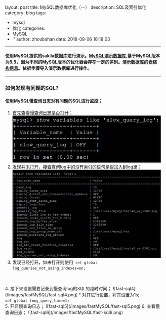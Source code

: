 layout: post
title: MySQL数据库优化（一）
description: SQL及索引优化
category: blog
tags:
  - mysql
  - 优化
categories:
  - MySQL
  - ''
author: zhoubohan
date: 2018-09-06 18:18:00
---
#### 使用MySQL提供的sakila数据库进行演示。[MySQL演示数据库](https://dev.mysql.com/doc/index-other.html),基于MySQL版本为5.5，因为不同的MySQL版本的优化器会存在一定的差别。[演示数据库的表结构信息](https://dev.mysql.com/doc/sakila/en/sakila-installation.html)。依据步骤导入演示数据库进行操作。
---

### 如何发现有问题的SQL?
#### 使用MySQL慢查询日志对有问题的SQL进行监控；
1. 首先查看慢查询日志是否打开；
![fast-sql2](/images/fastMySQL/fast-sql2.png)
2. 发现并未打开，接着查询log中的没有索引的语句是否加入到log里；
![fast-sql3](/images/fastMySQL/fast-sql3.png)
3. 发现已经打开，如未打开则使用<code>
set global log_queries_not_using_indexes=on;
</code>
4. 接下来设置需要记录到慢查询log的SQL的超时时间；
![fast-sql4](/images/fastMySQL/fast-sql4.png)
* 对其进行设置，将其设置为1s;<code>
set global long_query_time=1;
</code>
5. 开启慢查询日志；
![fast-sql5](/images/fastMySQL/fast-sql5.png)
6. 查看慢查询日志；
![fast-sql6](/images/fastMySQL/fast-sql6.png)